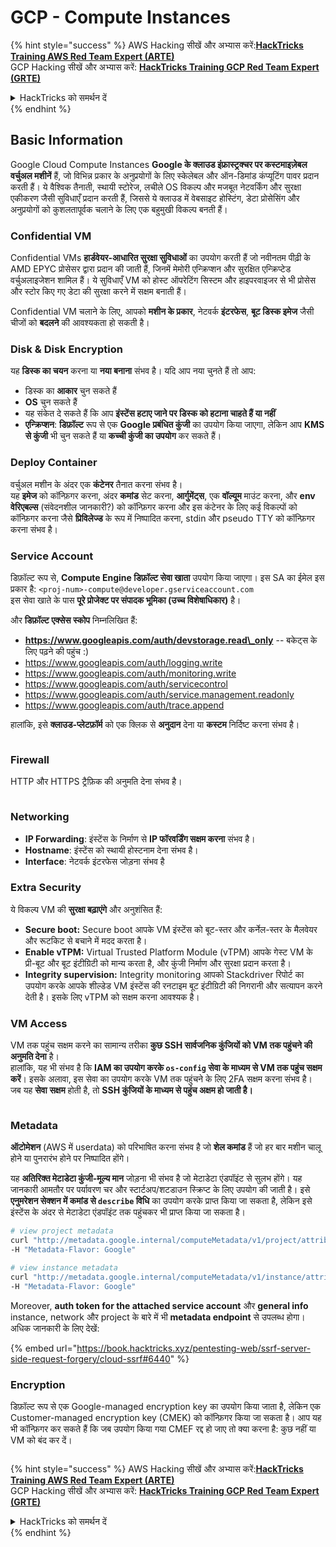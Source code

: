 # GCP - Compute Instances

{% hint style="success" %}
AWS Hacking सीखें और अभ्यास करें:<img src="/.gitbook/assets/image.png" alt="" data-size="line">[**HackTricks Training AWS Red Team Expert (ARTE)**](https://training.hacktricks.xyz/courses/arte)<img src="/.gitbook/assets/image.png" alt="" data-size="line">\
GCP Hacking सीखें और अभ्यास करें: <img src="/.gitbook/assets/image (2).png" alt="" data-size="line">[**HackTricks Training GCP Red Team Expert (GRTE)**<img src="/.gitbook/assets/image (2).png" alt="" data-size="line">](https://training.hacktricks.xyz/courses/grte)

<details>

<summary>HackTricks को समर्थन दें</summary>

* [**subscription plans**](https://github.com/sponsors/carlospolop) देखें!
* 💬 [**Discord group**](https://discord.gg/hRep4RUj7f) या [**telegram group**](https://t.me/peass) में शामिल हों या हमें **Twitter** 🐦 पर **फॉलो** करें [**@hacktricks\_live**](https://twitter.com/hacktricks\_live)**.**
* **हैकिंग ट्रिक्स साझा करें** [**HackTricks**](https://github.com/carlospolop/hacktricks) और [**HackTricks Cloud**](https://github.com/carlospolop/hacktricks-cloud) github repos में PRs सबमिट करके।

</details>
{% endhint %}

## Basic Information

Google Cloud Compute Instances **Google के क्लाउड इंफ्रास्ट्रक्चर पर कस्टमाइज़ेबल वर्चुअल मशीनें** हैं, जो विभिन्न प्रकार के अनुप्रयोगों के लिए स्केलेबल और ऑन-डिमांड कंप्यूटिंग पावर प्रदान करती हैं। ये वैश्विक तैनाती, स्थायी स्टोरेज, लचीले OS विकल्प और मजबूत नेटवर्किंग और सुरक्षा एकीकरण जैसी सुविधाएँ प्रदान करती हैं, जिससे ये क्लाउड में वेबसाइट होस्टिंग, डेटा प्रोसेसिंग और अनुप्रयोगों को कुशलतापूर्वक चलाने के लिए एक बहुमुखी विकल्प बनती हैं।

### Confidential VM

Confidential VMs **हार्डवेयर-आधारित सुरक्षा सुविधाओं** का उपयोग करती हैं जो नवीनतम पीढ़ी के AMD EPYC प्रोसेसर द्वारा प्रदान की जाती हैं, जिनमें मेमोरी एन्क्रिप्शन और सुरक्षित एन्क्रिप्टेड वर्चुअलाइजेशन शामिल हैं। ये सुविधाएँ VM को होस्ट ऑपरेटिंग सिस्टम और हाइपरवाइजर से भी प्रोसेस और स्टोर किए गए डेटा की सुरक्षा करने में सक्षम बनाती हैं।

Confidential VM चलाने के लिए, आपको **मशीन के प्रकार**, नेटवर्क **इंटरफेस**, **बूट डिस्क इमेज** जैसी चीजों को **बदलने** की आवश्यकता हो सकती है।

### Disk & Disk Encryption

यह **डिस्क का चयन** करना या **नया बनाना** संभव है। यदि आप नया चुनते हैं तो आप:

* डिस्क का **आकार** चुन सकते हैं
* **OS** चुन सकते हैं
* यह संकेत दे सकते हैं कि आप **इंस्टेंस हटाए जाने पर डिस्क को हटाना चाहते हैं या नहीं**
* **एन्क्रिप्शन**: **डिफ़ॉल्ट** रूप से एक **Google प्रबंधित कुंजी** का उपयोग किया जाएगा, लेकिन आप **KMS से कुंजी** भी चुन सकते हैं या **कच्ची कुंजी का उपयोग** कर सकते हैं।

### Deploy Container

वर्चुअल मशीन के अंदर एक **कंटेनर** तैनात करना संभव है।\
यह **इमेज** को कॉन्फ़िगर करना, अंदर **कमांड** सेट करना, **आर्गुमेंट्स**, एक **वॉल्यूम** माउंट करना, और **env वेरिएबल्स** (संवेदनशील जानकारी?) को कॉन्फ़िगर करना और इस कंटेनर के लिए कई विकल्पों को कॉन्फ़िगर करना जैसे **प्रिविलेज्ड** के रूप में निष्पादित करना, stdin और pseudo TTY को कॉन्फ़िगर करना संभव है।

### Service Account

डिफ़ॉल्ट रूप से, **Compute Engine डिफ़ॉल्ट सेवा खाता** उपयोग किया जाएगा। इस SA का ईमेल इस प्रकार है: `<proj-num>-compute@developer.gserviceaccount.com`\
इस सेवा खाते के पास **पूरे प्रोजेक्ट पर संपादक भूमिका (उच्च विशेषाधिकार)** है।

और **डिफ़ॉल्ट एक्सेस स्कोप** निम्नलिखित हैं:

* **https://www.googleapis.com/auth/devstorage.read\_only** -- बकेट्स के लिए पढ़ने की पहुंच :)
* https://www.googleapis.com/auth/logging.write
* https://www.googleapis.com/auth/monitoring.write
* https://www.googleapis.com/auth/servicecontrol
* https://www.googleapis.com/auth/service.management.readonly
* https://www.googleapis.com/auth/trace.append

हालांकि, इसे **क्लाउड-प्लेटफ़ॉर्म** को एक क्लिक से **अनुदान** देना या **कस्टम** निर्दिष्ट करना संभव है।

<figure><img src="../../../../.gitbook/assets/image (327).png" alt=""><figcaption></figcaption></figure>

### Firewall

HTTP और HTTPS ट्रैफ़िक की अनुमति देना संभव है।

<figure><img src="../../../../.gitbook/assets/image (326).png" alt=""><figcaption></figcaption></figure>

### Networking

* **IP Forwarding**: इंस्टेंस के निर्माण से **IP फॉरवर्डिंग सक्षम करना** संभव है।
* **Hostname**: इंस्टेंस को स्थायी होस्टनाम देना संभव है।
* **Interface**: नेटवर्क इंटरफेस जोड़ना संभव है

### Extra Security

ये विकल्प VM की **सुरक्षा बढ़ाएंगे** और अनुशंसित हैं:

* **Secure boot:** Secure boot आपके VM इंस्टेंस को बूट-स्तर और कर्नेल-स्तर के मैलवेयर और रूटकिट से बचाने में मदद करता है।
* **Enable vTPM:** Virtual Trusted Platform Module (vTPM) आपके गेस्ट VM के प्री-बूट और बूट इंटीग्रिटी को मान्य करता है, और कुंजी निर्माण और सुरक्षा प्रदान करता है।
* **Integrity supervision:** Integrity monitoring आपको Stackdriver रिपोर्ट का उपयोग करके आपके शील्डेड VM इंस्टेंस की रनटाइम बूट इंटीग्रिटी की निगरानी और सत्यापन करने देती है। इसके लिए vTPM को सक्षम करना आवश्यक है।

### VM Access

VM तक पहुंच सक्षम करने का सामान्य तरीका **कुछ SSH सार्वजनिक कुंजियों को VM तक पहुंचने की अनुमति देना** है।\
हालांकि, यह भी संभव है कि **IAM का उपयोग करके `os-config` सेवा के माध्यम से VM तक पहुंच सक्षम करें**। इसके अलावा, इस सेवा का उपयोग करके VM तक पहुंचने के लिए 2FA सक्षम करना संभव है।\
जब यह **सेवा** **सक्षम** होती है, तो **SSH कुंजियों के माध्यम से पहुंच अक्षम हो जाती है।**

<figure><img src="../../../../.gitbook/assets/image (328).png" alt=""><figcaption></figcaption></figure>

### Metadata

**ऑटोमेशन** (AWS में userdata) को परिभाषित करना संभव है जो **शेल कमांड** हैं जो हर बार मशीन चालू होने या पुनरारंभ होने पर निष्पादित होंगे।

यह **अतिरिक्त मेटाडेटा कुंजी-मूल्य मान** जोड़ना भी संभव है जो मेटाडेटा एंडपॉइंट से सुलभ होंगे। यह जानकारी आमतौर पर पर्यावरण चर और स्टार्टअप/शटडाउन स्क्रिप्ट के लिए उपयोग की जाती है। इसे **एनुमरेशन सेक्शन में कमांड से `describe` विधि** का उपयोग करके प्राप्त किया जा सकता है, लेकिन इसे इंस्टेंस के अंदर से मेटाडेटा एंडपॉइंट तक पहुंचकर भी प्राप्त किया जा सकता है।
```bash
# view project metadata
curl "http://metadata.google.internal/computeMetadata/v1/project/attributes/?recursive=true&alt=text" \
-H "Metadata-Flavor: Google"

# view instance metadata
curl "http://metadata.google.internal/computeMetadata/v1/instance/attributes/?recursive=true&alt=text" \
-H "Metadata-Flavor: Google"
```
Moreover, **auth token for the attached service account** और **general info** instance, network और project के बारे में भी **metadata endpoint** से उपलब्ध होगा। अधिक जानकारी के लिए देखें:

{% embed url="https://book.hacktricks.xyz/pentesting-web/ssrf-server-side-request-forgery/cloud-ssrf#6440" %}

### Encryption

डिफ़ॉल्ट रूप से एक Google-managed encryption key का उपयोग किया जाता है, लेकिन एक Customer-managed encryption key (CMEK) को कॉन्फ़िगर किया जा सकता है। आप यह भी कॉन्फ़िगर कर सकते हैं कि जब उपयोग किया गया CMEF रद्द हो जाए तो क्या करना है: कुछ नहीं या VM को बंद कर दें।

<figure><img src="../../../../.gitbook/assets/image (329).png" alt=""><figcaption></figcaption></figure>

{% hint style="success" %}
AWS Hacking सीखें और अभ्यास करें:<img src="/.gitbook/assets/image.png" alt="" data-size="line">[**HackTricks Training AWS Red Team Expert (ARTE)**](https://training.hacktricks.xyz/courses/arte)<img src="/.gitbook/assets/image.png" alt="" data-size="line">\
GCP Hacking सीखें और अभ्यास करें: <img src="/.gitbook/assets/image (2).png" alt="" data-size="line">[**HackTricks Training GCP Red Team Expert (GRTE)**<img src="/.gitbook/assets/image (2).png" alt="" data-size="line">](https://training.hacktricks.xyz/courses/grte)

<details>

<summary>HackTricks को समर्थन दें</summary>

* [**subscription plans**](https://github.com/sponsors/carlospolop) देखें!
* **💬 [**Discord group**](https://discord.gg/hRep4RUj7f) या [**telegram group**](https://t.me/peass) में शामिल हों या हमें **Twitter** 🐦 पर **फॉलो करें** [**@hacktricks\_live**](https://twitter.com/hacktricks\_live)**.**
* **हैकिंग ट्रिक्स साझा करें** [**HackTricks**](https://github.com/carlospolop/hacktricks) और [**HackTricks Cloud**](https://github.com/carlospolop/hacktricks-cloud) github repos में PRs सबमिट करके।

</details>
{% endhint %}
